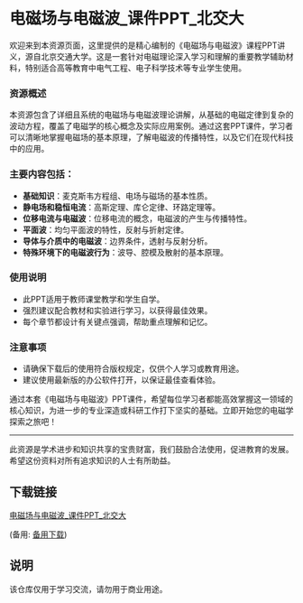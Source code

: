 # 电磁场与电磁波_课件PPT_北交大

欢迎来到本资源页面，这里提供的是精心编制的《电磁场与电磁波》课程PPT讲义，源自北京交通大学。这是一套针对电磁理论深入学习和理解的重要教学辅助材料，特别适合高等教育中电气工程、电子科学技术等专业学生使用。

### 资源概述

本资源包含了详细且系统的电磁场与电磁波理论讲解，从基础的电磁定律到复杂的波动方程，覆盖了电磁学的核心概念及实际应用案例。通过这套PPT课件，学习者可以清晰地掌握电磁场的基本原理，了解电磁波的传播特性，以及它们在现代科技中的应用。

### 主要内容包括：

- **基础知识**：麦克斯韦方程组、电场与磁场的基本性质。
- **静电场和稳恒电流**：高斯定理、库仑定律、环路定理等。
- **位移电流与电磁波**：位移电流的概念，电磁波的产生与传播特性。
- **平面波**：均匀平面波的特性，反射与折射定律。
- **导体与介质中的电磁波**：边界条件，透射与反射分析。
- **特殊环境下的电磁波行为**：波导、腔模及散射的基本原理。

### 使用说明

- 此PPT适用于教师课堂教学和学生自学。
- 强烈建议配合教材和实验进行学习，以获得最佳效果。
- 每个章节都设计有关键点强调，帮助重点理解和记忆。

### 注意事项

- 请确保下载后的使用符合版权规定，仅供个人学习或教育用途。
- 建议使用最新版的办公软件打开，以保证最佳查看体验。

通过本套《电磁场与电磁波》PPT课件，希望每位学习者都能高效掌握这一领域的核心知识，为进一步的专业深造或科研工作打下坚实的基础。立即开始您的电磁学探索之旅吧！

---

此资源是学术进步和知识共享的宝贵财富，我们鼓励合法使用，促进教育的发展。希望这份资料对所有追求知识的人士有所助益。

## 下载链接
[电磁场与电磁波_课件PPT_北交大](https://pan.quark.cn/s/8ab582c00054) 

(备用: [备用下载](https://pan.baidu.com/s/1hN5e1W-ymrnYSbv7sfdCnA?pwd=1234))

## 说明

该仓库仅用于学习交流，请勿用于商业用途。
